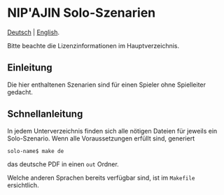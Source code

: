 # NIP'AJIN Solo-Szenarien

[Deutsch](README.md) | [English](README.en.md).

Bitte beachte die Lizenzinformationen im Hauptverzeichnis.

## Einleitung

Die hier enthaltenen Szenarien sind für einen Spieler ohne Spielleiter gedacht.

## Schnellanleitung

In jedem Unterverzeichnis finden sich alle nötigen Dateien für jeweils ein Solo-Szenario. Wenn alle Voraussetzungen erfüllt sind, generiert

```
solo-name$ make de
```

das deutsche PDF in einen `out` Ordner.

Welche anderen Sprachen bereits verfügbar sind, ist im `Makefile` ersichtlich.
